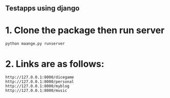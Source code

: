 ## Testapps using django

# 1. Clone the package then run server
```shell
python maange.py runserver
```
# 2. Links are as follows:

```url
http://127.0.0.1:8000/dicegame 
http://127.0.0.1:8000/personal
http://127.0.0.1:8000/myblog
http://127.0.0.1:8000/music
```

